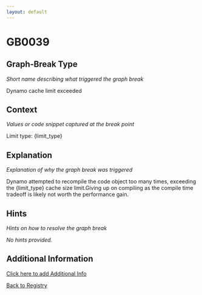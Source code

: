 ```yaml
---
layout: default
---
```

# GB0039

## Graph-Break Type
*Short name describing what triggered the graph break*

Dynamo cache limit exceeded

## Context
*Values or code snippet captured at the break point*

Limit type: {limit_type}

## Explanation
*Explanation of why the graph break was triggered*

Dynamo attempted to recompile the code object too many times, exceeding the {limit_type} cache size limit.Giving up on compiling as the compile time tradeoff is likely not worth the performance gain.

## Hints
*Hints on how to resolve the graph break*

*No hints provided.*


## Additional Information

<!-- ADDITIONAL INFORMATION START - Add custom information below this line -->

<!-- ADDITIONAL INFORMATION END -->


[Click here to add Additional Info](https://github.com/pytorch-labs/compile-graph-break-site/edit/main/docs/gb/gb0039.md)

[Back to Registry](../index.html)
